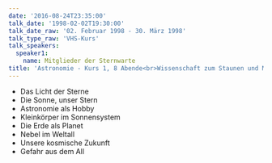 ```yaml
---
date: '2016-08-24T23:35:00'
talk_date: '1998-02-02T19:30:00'
talk_date_raw: '02. Februar 1998 - 30. März 1998'
talk_type_raw: 'VHS-Kurs'
talk_speakers: 
  speaker1:
    name: Mitglieder der Sternwarte
title: 'Astronomie - Kurs 1, 8 Abende<br>Wissenschaft zum Staunen und Mitmachen'
---
```

  - Das Licht der Sterne
  - Die Sonne, unser Stern
  - Astronomie als Hobby
  - Kleinkörper im Sonnensystem
  - Die Erde als Planet
  - Nebel im Weltall
  - Unsere kosmische Zukunft
  - Gefahr aus dem All